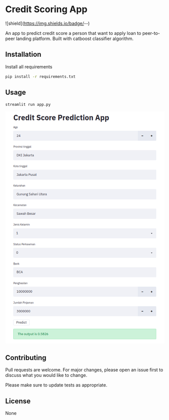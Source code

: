 # Credit Scoring App
![shield](https://img.shields.io/badge/<Property of>-<Creditable>-<RED>)

An app to predict credit score a person that want to apply loan to peer-to-peer landing platform. Built with catboost classifier algorithm.

## Installation

Install all requirements

```bash
pip install -r requirements.txt
```

## Usage

```bash
streamlit run app.py
```
![ss](https://github.com/bhaskoro-muthohar/Credit-Scoring-App/blob/master/Creditable.png)

## Contributing
Pull requests are welcome. For major changes, please open an issue first to discuss what you would like to change.

Please make sure to update tests as appropriate.

## License
None